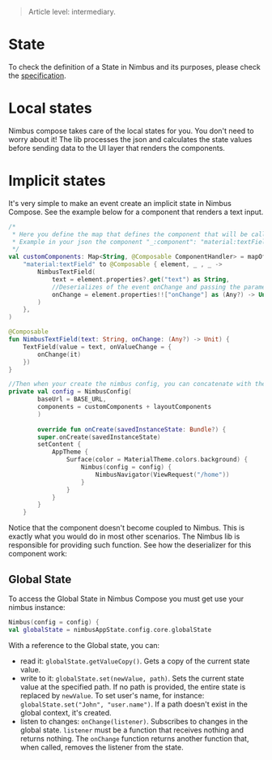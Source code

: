 > Article level: intermediary.

# State
To check the definition of a State in Nimbus and its purposes, please check the [specification](specification/state).

# Local states
Nimbus compose takes care of the local states for you. You don't need to worry about it! The lib processes the json and calculates the state values
before sending data to the UI layer that renders the components.

# Implicit states
It's very simple to make an event create an implicit state in Nimbus Compose. See the example below for a component that renders a text input.

```kotlin
/* 
 * Here you define the map that defines the component that will be called for each component name.
 * Example in your json the component "_:component": "material:textField" will be mapped to the NimbusTextField below
 */
val customComponents: Map<String, @Composable ComponentHandler> = mapOf(
    "material:textField" to @Composable { element, _ , _ ->
        NimbusTextField(
            text = element.properties?.get("text") as String,
            //Deserializes of the event onChange and passing the parameter to the component implementation
            onChange = element.properties!!["onChange"] as (Any?) -> Unit,
        )
    },
)

@Composable
fun NimbusTextField(text: String, onChange: (Any?) -> Unit) {
    TextField(value = text, onValueChange = {
        onChange(it)
    })
}
```

```kotlin
//Then when your create the nimbus config, you can concatenate with the components map like below
private val config = NimbusConfig(
        baseUrl = BASE_URL,
        components = customComponents + layoutComponents
        )
        
        override fun onCreate(savedInstanceState: Bundle?) {
        super.onCreate(savedInstanceState)
        setContent {
            AppTheme {
                Surface(color = MaterialTheme.colors.background) {
                    Nimbus(config = config) {
                        NimbusNavigator(ViewRequest("/home"))
                    }
                }
            }
        }
    }
```
Notice that the component doesn't become coupled to Nimbus. This is exactly what you would do in most other scenarios. The Nimbus lib is responsible
for providing such function. See how the deserializer for this component work:

## Global State
To access the Global State in Nimbus Compose you must get use your nimbus instance:

```kotlin
Nimbus(config = config) {
val globalState = nimbusAppState.config.core.globalState
```

With a reference to the Global state, you can:
- read it: `globalState.getValueCopy()`. Gets a copy of the current state value.
- write to it: `globalState.set(newValue, path)`. Sets the current state value at the specified path. If no path is provided, the entire state is
replaced by `newValue`. To set user's name, for instance: `globalState.set("John", "user.name")`. If a path doesn't exist in the global context, it's
created.
- listen to changes: `onChange(listener)`. Subscribes to changes in the global state. `listener` must be a function that receives nothing and returns
nothing. The `onChange` function returns another function that, when called, removes the listener from the state.
